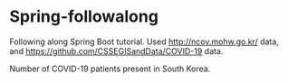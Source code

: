 # Spring-followalong
Following along Spring Boot tutorial.
Used http://ncov.mohw.go.kr/ data, and https://github.com/CSSEGISandData/COVID-19 data.

Number of COVID-19 patients present in South Korea.
